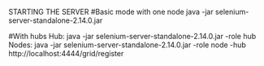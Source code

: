 STARTING THE SERVER
#Basic mode with one node
java -jar selenium-server-standalone-2.14.0.jar

#With hubs
Hub: java -jar selenium-server-standalone-2.14.0.jar -role hub
Nodes: java -jar selenium-server-standalone-2.14.0.jar -role node  -hub http://localhost:4444/grid/register
